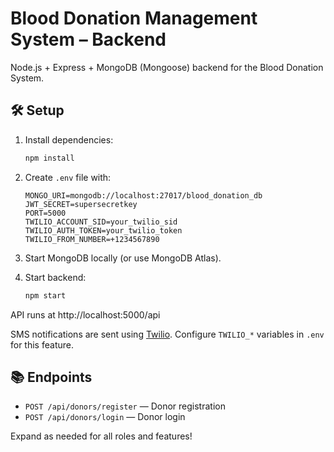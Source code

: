 # Blood Donation Management System – Backend

Node.js + Express + MongoDB (Mongoose) backend for the Blood Donation System.

## 🛠️ Setup

1. Install dependencies:
   ```bash
   npm install
   ```

2. Create `.env` file with:
   ```env
   MONGO_URI=mongodb://localhost:27017/blood_donation_db
   JWT_SECRET=supersecretkey
   PORT=5000
   TWILIO_ACCOUNT_SID=your_twilio_sid
   TWILIO_AUTH_TOKEN=your_twilio_token
   TWILIO_FROM_NUMBER=+1234567890
   ```

3. Start MongoDB locally (or use MongoDB Atlas).

4. Start backend:
   ```bash
   npm start
   ```

API runs at http://localhost:5000/api

SMS notifications are sent using [Twilio](https://www.twilio.com/). Configure `TWILIO_*` variables in `.env` for this feature.

## 📚 Endpoints

- `POST /api/donors/register` — Donor registration
- `POST /api/donors/login` — Donor login

Expand as needed for all roles and features!
